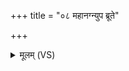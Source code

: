 +++
title = "०८ महानग्न्युप ब्रूते"

+++
<details><summary>मूलम् (VS)</summary>

म॑हान॒ग्न्युप॑ ब्रूते भ्र॒ष्टोऽथाप्य॑भूभुवः। यथा॑ वयो॒ विदाह्य॑ स्व॒र्गे न॒मवद॑ह्यते ॥
</details>